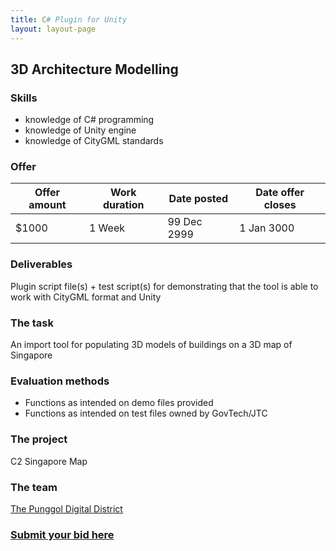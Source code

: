 ```yaml
---
title: C# Plugin for Unity
layout: layout-page
---
```


## 3D Architecture Modelling

### Skills

- knowledge of C# programming
- knowledge of Unity engine
- knowledge of CityGML standards

### Offer

| Offer amount | Work duration | Date posted | Date offer closes |
| ------------ | ------------- | ----------- | ----------------- |
| \$1000       | 1 Week        | 99 Dec 2999 | 1 Jan 3000        |

### Deliverables

Plugin script file(s) + test script(s) for demonstrating that the tool is able to work with CityGML format and Unity

### The task

An import tool for populating 3D models of buildings on a 3D map of Singapore

### Evaluation methods

- Functions as intended on demo files provided
- Functions as intended on test files owned by GovTech/JTC

### The project

C2 Singapore Map

### The team

[The Punggol Digital District](https://www.tech.gov.sg/media/technews/building-an-operating-system-for-punggol-digital-district)

### [Submit your bid here](https://example.com)
